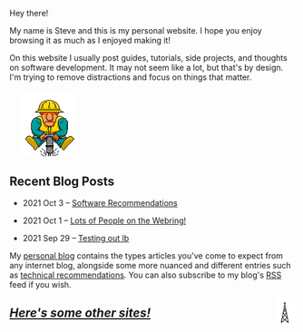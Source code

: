 Hey there!

My name is Steve and this is my personal website. I hope you enjoy browsing it as
much as I enjoyed making it!

On this website I usually post guides, tutorials, side projects, and thoughts
on software development. It may not seem like a lot, but that's by design. I'm
trying to remove distractions and focus on things that matter.

<img src="pix/gif/worker.gif" style="max-width: 50%;margin: 4%;display: block;" alt="Under construction..." title="Under construction...">


## Recent Blog Posts

- 2021 Oct 3 – [Software Recommendations](https://worthyox.github.io/software-recommendations.html)

- 2021 Oct 1 – [Lots of People on the Webring!](https://worthyox.github.io/lots-of-ppl-on-the-webring.html)

- 2021 Sep 29 – [Testing out lb](https://worthyox.github.io/testing-out-lb.html)


My [personal blog](https://worthyox.github.io/blog.html) contains the types
articles you've come to expect from any internet blog, alongside some more
nuanced and different entries such as
[technical recommendations](https://worthyox.github.io/software-recommendations.html).
You can also subscribe to my blog's [RSS](https://worthyox.github.io/rss.xml)
feed if you wish.

<img src="pix/gif/tower.gif" style="float: right;" alt="Tower" title="Put the desired urls into your RSS reader of choice to get my updates.">


## *[Here's some other sites!](https://worthyox.github.io/webring.html)*
